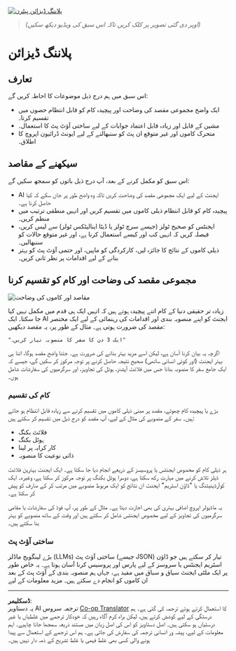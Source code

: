<!--
CO_OP_TRANSLATOR_METADATA:
{
  "original_hash": "a28d30590704ea13b6a08d4793cf9c2b",
  "translation_date": "2025-08-29T09:37:10+00:00",
  "source_file": "07-planning-design/README.md",
  "language_code": "ur"
}
-->
[![پلاننگ ڈیزائن پیٹرن](../../../translated_images/lesson-7-thumbnail.f7163ac557bea1236242cc86b178c3f1bbf5eb07b87f9cd7c256b366e32bcbb6.ur.png)](https://youtu.be/kPfJ2BrBCMY?si=9pYpPXp0sSbK91Dr)

> _(اوپر دی گئی تصویر پر کلک کریں تاکہ اس سبق کی ویڈیو دیکھ سکیں)_

# پلاننگ ڈیزائن

## تعارف

اس سبق میں ہم درج ذیل موضوعات کا احاطہ کریں گے:

* ایک واضح مجموعی مقصد کی وضاحت اور پیچیدہ کام کو قابل انتظام حصوں میں تقسیم کرنا۔
* مشین کے قابل اور زیادہ قابل اعتماد جوابات کے لیے ساختی آؤٹ پٹ کا استعمال۔
* متحرک کاموں اور غیر متوقع ان پٹ کو سنبھالنے کے لیے ایونٹ ڈرائیون اپروچ کا اطلاق۔

## سیکھنے کے مقاصد

اس سبق کو مکمل کرنے کے بعد، آپ درج ذیل باتوں کو سمجھ سکیں گے:

* AI ایجنٹ کے لیے ایک مجموعی مقصد کی وضاحت کریں تاکہ وہ واضح طور پر جان سکے کہ کیا حاصل کرنا ہے۔
* پیچیدہ کام کو قابل انتظام ذیلی کاموں میں تقسیم کریں اور انہیں منطقی ترتیب میں منظم کریں۔
* ایجنٹس کو صحیح ٹولز (جیسے سرچ ٹولز یا ڈیٹا اینالیٹکس ٹولز) سے لیس کریں، فیصلہ کریں کہ انہیں کب اور کیسے استعمال کرنا ہے، اور غیر متوقع حالات کو سنبھالیں۔
* ذیلی کاموں کے نتائج کا جائزہ لیں، کارکردگی کو ماپیں، اور حتمی آؤٹ پٹ کو بہتر بنانے کے لیے اقدامات پر نظر ثانی کریں۔

## مجموعی مقصد کی وضاحت اور کام کو تقسیم کرنا

![مقاصد اور کاموں کی وضاحت](../../../translated_images/defining-goals-tasks.d70439e19e37c47ac76c48b209a4eb515bea5b8a5207f6b2e7b5e597f09ccf6a.ur.png)

زیادہ تر حقیقی دنیا کے کام اتنے پیچیدہ ہوتے ہیں کہ انہیں ایک ہی قدم میں مکمل نہیں کیا جا سکتا۔ ایک AI ایجنٹ کو اپنے منصوبہ بندی اور اقدامات کی رہنمائی کے لیے ایک مختصر مقصد کی ضرورت ہوتی ہے۔ مثال کے طور پر، یہ مقصد دیکھیں:

    "ایک 3 دن کا سفر کا منصوبہ تیار کریں۔"

اگرچہ یہ بیان کرنا آسان ہے، لیکن اسے مزید بہتر بنانے کی ضرورت ہے۔ جتنا واضح مقصد ہوگا، اتنا ہی بہتر ایجنٹ (اور کوئی انسانی ساتھی) صحیح نتیجہ حاصل کرنے پر توجہ مرکوز کر سکیں گے، جیسے کہ ایک جامع سفر کا منصوبہ بنانا جس میں فلائٹ آپشنز، ہوٹل کی تجاویز، اور سرگرمیوں کی سفارشات شامل ہوں۔

### کام کی تقسیم

بڑے یا پیچیدہ کام چھوٹے، مقصد پر مبنی ذیلی کاموں میں تقسیم کرنے سے زیادہ قابل انتظام ہو جاتے ہیں۔
سفر کے منصوبے کی مثال کے لیے، آپ مقصد کو درج ذیل میں تقسیم کر سکتے ہیں:

* فلائٹ بکنگ
* ہوٹل بکنگ
* کار کرایہ پر لینا
* ذاتی نوعیت کا منصوبہ

ہر ذیلی کام کو مخصوص ایجنٹس یا پروسیسز کے ذریعے انجام دیا جا سکتا ہے۔ ایک ایجنٹ بہترین فلائٹ ڈیلز تلاش کرنے میں مہارت رکھ سکتا ہے، دوسرا ہوٹل بکنگ پر توجہ مرکوز کر سکتا ہے، وغیرہ۔ ایک کوآرڈینیٹنگ یا "ڈاؤن اسٹریم" ایجنٹ ان نتائج کو ایک مربوط منصوبے میں مرتب کر کے صارف کو پیش کر سکتا ہے۔

یہ ماڈیولر اپروچ اضافی بہتری کی بھی اجازت دیتا ہے۔ مثال کے طور پر، آپ فوڈ کی سفارشات یا مقامی سرگرمیوں کی تجاویز کے لیے مخصوص ایجنٹس شامل کر سکتے ہیں اور وقت کے ساتھ منصوبے کو بہتر بنا سکتے ہیں۔

### ساختی آؤٹ پٹ

بڑے لینگویج ماڈلز (LLMs) ساختی آؤٹ پٹ (جیسے JSON) تیار کر سکتے ہیں جو ڈاؤن اسٹریم ایجنٹس یا سروسز کے لیے پارس اور پروسیس کرنا آسان ہوتا ہے۔ یہ خاص طور پر ایک ملٹی ایجنٹ سیاق و سباق میں مفید ہے، جہاں ہم منصوبہ بندی کے آؤٹ پٹ کے بعد ان کاموں کو انجام دے سکتے ہیں۔ مزید معلومات کے لیے

---

**ڈسکلیمر**:  
یہ دستاویز AI ترجمہ سروس [Co-op Translator](https://github.com/Azure/co-op-translator) کا استعمال کرتے ہوئے ترجمہ کی گئی ہے۔ ہم درستگی کے لیے کوشش کرتے ہیں، لیکن براہ کرم آگاہ رہیں کہ خودکار ترجمے میں غلطیاں یا غیر درستیاں ہو سکتی ہیں۔ اصل دستاویز کو اس کی اصل زبان میں مستند ذریعہ سمجھا جانا چاہیے۔ اہم معلومات کے لیے، پیشہ ور انسانی ترجمہ کی سفارش کی جاتی ہے۔ ہم اس ترجمے کے استعمال سے پیدا ہونے والی کسی بھی غلط فہمی یا غلط تشریح کے ذمہ دار نہیں ہیں۔